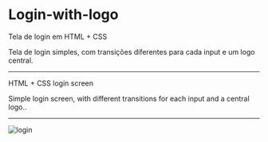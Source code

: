 # Login-with-logo
Tela de login em HTML + CSS

Tela de login simples, com transições diferentes para cada input e um logo central. 

_______________________________________________________________________

HTML + CSS login screen

Simple login screen, with different transitions for each input and a central logo..

_______________________________________________________________________

![login](https://user-images.githubusercontent.com/85247264/174875884-1525a37a-d8f1-46ec-b867-47738e7bc507.JPG)
